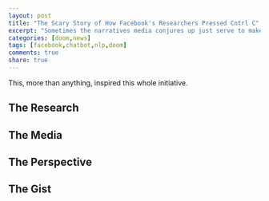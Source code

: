 ```yaml
---
layout: post
title: "The Scary Story of How Facebook's Researchers Pressed Cntrl C"
excerpt: "Sometimes the narratives media conjures up just serve to make real life seem boring"
categories: [doom,news]
tags: [facebook,chatbot,nlp,doom]
comments: true
share: true
---
```

This, more than anything, inspired this whole initiative. 

## The Research

## The Media

## The Perspective

## The Gist
